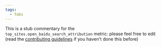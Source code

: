 ```yaml
---
tags:
  - Tabs
---
```


This is a stub commentary for the `top_sites.open_baidu_search_attribution` metric: please feel free to edit (read the
[contributing guidelines](https://github.com/mozilla/glean-annotations/blob/main/CONTRIBUTING.md)
if you haven't done this before)
